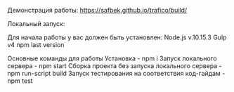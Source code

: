 Демонстрация работы:
https://safbek.github.io/trafico/build/

Локальный запуск:

Для начала работы у вас должен быть установлен:
Node.js v.10.15.3
Gulp v4
npm last version

Основные команды для работы
Установка - npm i
Запуск локального сервера - npm start
Сборка проекта без запуска локального сервера - npm run-script build
Запуск тестирования на соответствия код-гайдам - npm test
